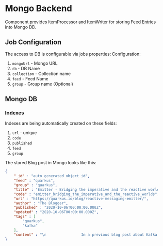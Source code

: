 # Mongo Backend

Component provides ItemProcessor and ItemWriter for storing Feed Entries into Mongo DB. 

## Job Configuration

The access to DB is configurable via jobs properties:
Configuration: 
1. `mongoUrl` - Mongo URL
2. `db` - DB Name
3. `collection` - Collection name
4. `feed` - Feed Name
5. `group` - Group name (Optional)

## Mongo DB

### Indexes
Indexes are being automatically created on these fields:
1. `url` - unique
2. `code`
3. `published`
4. `feed`
5. `group`

The stored Blog post in Mongo looks like this:

```json
{
    "_id" : "auto generated object id",
    "feed" : "quarkus",
    "group" : "quarkus",
    "title" : "Emitter - Bridging the imperative and the reactive worlds",
    "code" : "emitter_bridging_the_imperative_and_the_reactive_worlds",
    "url" : "https://quarkus.io/blog/reactive-messaging-emitter/",
    "author" : "The Blogger",
    "published" : "2020-10-06T00:00:00.000Z",
    "updated" : "2020-10-06T00:00:00.000Z",
    "tags" : [ 
        "quarkus", 
        "kafka"
    ],
    "content" : "\n                In a previous blog post about Kafka and Avro, we used an emitter to send Kafka messages. In this post, we are going look at this emitter construct a little bit more closely. Injecting an Emitter Injecting an emitter is straightforward. You indicate the targeted channel, i.e., where do you...\n            "
}
```
